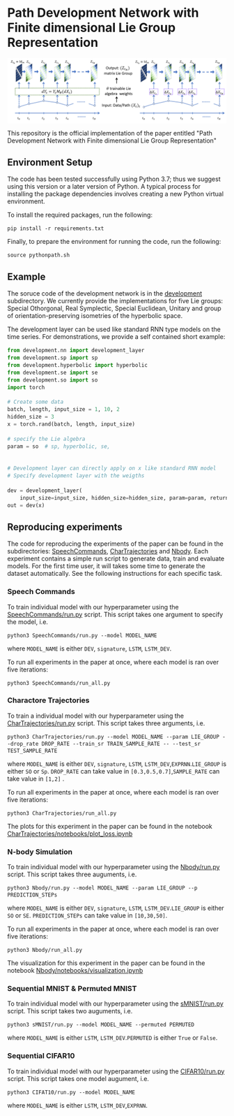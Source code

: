 Path Development Network with Finite dimensional Lie Group Representation
========================================

<p align="center">
<img align="middle" src="./images/Development_flowchart.png" width="666" />
</p>

This repository is the official implementation  of the paper entitled "Path Development Network with Finite dimensional Lie Group Representation"

## Environment Setup
The code has been tested successfully using Python 3.7; thus we suggest using this version or a later version of Python. A typical process for installing the package dependencies involves creating a new Python virtual environment.

To install the required packages, run the following:
```console
pip install -r requirements.txt
```

Finally, to prepare the environment for running the code, run the following:
```console
source pythonpath.sh
```

## Example
The soruce code of the development network is in the [development](development) subdirectory. We currently provide the implementations for five Lie groups: Special Othorgonal, Real Symplectic, Special Euclidean, Unitary and group of orientation-preserving isometries of the hyperbolic space. 

The development layer can be used like standard RNN type models on the time series. For demonstrations, we provide a self contained short example:

```python
from development.nn import development_layer
from development.sp import sp
from development.hyperbolic import hyperbolic
from development.se import se
from development.so import so
import torch

# Create some data
batch, length, input_size = 1, 10, 2
hidden_size = 3
x = torch.rand(batch, length, input_size)

# specify the Lie algebra
param = so  # sp, hyperbolic, se,


# Development layer can directly apply on x like standard RNN model
# Specify development layer with the weigths

dev = development_layer(
    input_size=input_size, hidden_size=hidden_size, param=param, return_sequence=False)
out = dev(x)
```  
## Reproducing experiments

The code for reproducing the experiments of the paper can be found in the subdirectories: [SpeechCommands](SpeechCommands), [CharTrajectories](CharTrajecotries) and [Nbody](Nbody). Each experiment contains a simple run script to generate data, train and evaluate models. For the first time user, it will takes some time to generate the dataset automatically. See the following instructions for each specific task.

### Speech Commands
To train individual model with our hyperparameter using the [SpeechCommands/run.py](SpeechCommands/run.py) script. This script takes one argument to specify the model, i.e.
```console
python3 SpeechCommands/run.py --model MODEL_NAME
```
where `MODEL_NAME` is either `DEV`, `signature`, `LSTM`, `LSTM_DEV`.

To run all experiments in the paper at once, where each model is ran over five iterations:
```console
python3 SpeechCommands/run_all.py
```

### Charactore Trajectories
To train a individual model with our hyperparameter using the [CharTrajectories/run.py](CharTrajectories/run.py) script. This script takes three arguments, i.e.

```console
python3 CharTrajectories/run.py --model MODEL_NAME --param LIE_GROUP --drop_rate DROP_RATE --train_sr TRAIN_SAMPLE_RATE -- --test_sr TEST_SAMPLE_RATE
```
where `MODEL_NAME` is either `DEV`, `signature`, `LSTM`, `LSTM_DEV`,`EXPRNN`.`LIE_GROUP` is either `SO` or `Sp`. `DROP_RATE` can take value in `[0.3,0.5,0.7]`,`SAMPLE_RATE` can take value in `[1,2]` . 

To run all experiments in the paper at once, where each model is ran over five iterations:
```console
python3 CharTrajectories/run_all.py
```
The plots for this experiment in the paper can be found in the notebook [CharTrajectories/notebooks/plot_loss.ipynb](CharTrajectories/notebooks/plot_loss.ipynb)

### N-body Simulation
To train individual model with our hyperparameter using the [Nbody/run.py](Nbody/run.py) script. This script takes three auguments, i.e.

```console
python3 Nbody/run.py --model MODEL_NAME --param LIE_GROUP --p PREDICTION_STEPs 
```
where `MODEL_NAME` is either `DEV`, `signature`, `LSTM`, `LSTM_DEV`.`LIE_GROUP` is either `SO` or `SE`. `PREDICTION_STEPs` can take value in `[10,30,50]`. 

To run all experiments in the paper at once,  where each model is ran over five iterations:
```console
python3 Nbody/run_all.py
```
The visualization for this experiment in the paper can be found in the notebook [Nbody/notebooks/visualization.ipynb](Nbody/notebooks/visualization.ipynb)

### Sequential MNIST & Permuted MNIST
To train individual model with our hyperparameter using the [sMNIST/run.py](sMNIST/run.py) script. This script takes two auguments, i.e.

```console
python3 sMNIST/run.py --model MODEL_NAME --permuted PERMUTED
```
where `MODEL_NAME` is either `LSTM`, `LSTM_DEV`.`PERMUTED` is either `True` or `False`.

### Sequential CIFAR10
To train individual model with our hyperparameter using the [CIFAR10/run.py](CIFAR10/run.py) script. This script takes one model augument, i.e.

```console
python3 CIFAT10/run.py --model MODEL_NAME
```
where `MODEL_NAME` is either `LSTM`, `LSTM_DEV`,`EXPRNN`.